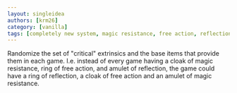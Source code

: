 ```yaml
---
layout: singleidea
authors: [krm26]
category: [vanilla]
tags: [completely new system, magic resistance, free action, reflection]
---
```

Randomize the set of "critical" extrinsics and the base items that provide them
in each game. I.e. instead of every game having a cloak of magic resistance,
ring of free action, and amulet of reflection, the game could have a ring of
reflection, a cloak of free action and an amulet of magic resistance.

